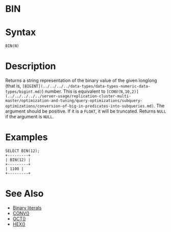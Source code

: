 # BIN

#

# Syntax

```
BIN(N)
```

#

# Description

Returns a string representation of the binary value of the given longlong (that is, `[BIGINT](../../../../data-types/data-types-numeric-data-types/bigint.md)`) number. This is equivalent to `[CONV(N,10,2)](../../../../../server-usage/replication-cluster-multi-master/optimization-and-tuning/query-optimizations/subquery-optimizations/conversion-of-big-in-predicates-into-subqueries.md)`. The argument should be positive. If it is a `FLOAT`, it will be truncated. Returns `NULL` if the argument is `NULL`.

#

# Examples

```
SELECT BIN(12);
+---------+
| BIN(12) |
+---------+
| 1100 |
+---------+
```

#

# See Also

* [Binary literals](../../../sql-language-structure/binary-literals.md)
* [CONV()](../../../../../server-usage/replication-cluster-multi-master/optimization-and-tuning/query-optimizations/subquery-optimizations/conversion-of-big-in-predicates-into-subqueries.md)
* [OCT()](octet_length.md)
* [HEX()](hex.md)